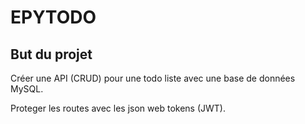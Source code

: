 # EPYTODO

## But du projet
Créer une API (CRUD) pour une todo liste avec une base de données MySQL.

Proteger les routes avec les json web tokens (JWT).